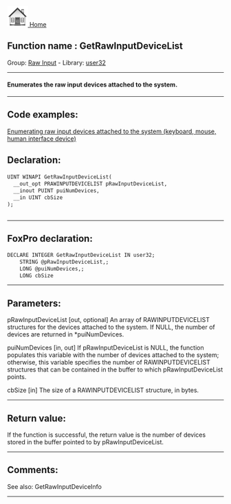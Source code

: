 [<img src="../../images/home.png"> Home ](https://github.com/VFPX/Win32API)  

## Function name : GetRawInputDeviceList
Group: [Raw Input](../../functions_group.md#Raw_Input)  -  Library: [user32](../../libraries.md#user32)  
***  


#### Enumerates the raw input devices attached to the system.
***  


## Code examples:
[Enumerating raw input devices attached to the system (keyboard, mouse, human interface device)](../../samples/sample_571.md)  

## Declaration:
```foxpro  
UINT WINAPI GetRawInputDeviceList(
  __out_opt PRAWINPUTDEVICELIST pRawInputDeviceList,
  __inout PUINT puiNumDevices,
  __in UINT cbSize
);
  
```  
***  


## FoxPro declaration:
```foxpro  
DECLARE INTEGER GetRawInputDeviceList IN user32;
	STRING @pRawInputDeviceList,;
	LONG @puiNumDevices,;
	LONG cbSize  
```  
***  


## Parameters:
pRawInputDeviceList [out, optional]
An array of RAWINPUTDEVICELIST structures for the devices attached to the system. If NULL, the number of devices are returned in *puiNumDevices.

puiNumDevices [in, out]
If pRawInputDeviceList is NULL, the function populates this variable with the number of devices attached to the system; otherwise, this variable specifies the number of RAWINPUTDEVICELIST structures that can be contained in the buffer to which pRawInputDeviceList points.

cbSize [in]
The size of a RAWINPUTDEVICELIST structure, in bytes.  
***  


## Return value:
If the function is successful, the return value is the number of devices stored in the buffer pointed to by pRawInputDeviceList.  
***  


## Comments:
See also: GetRawInputDeviceInfo   
  
***  

